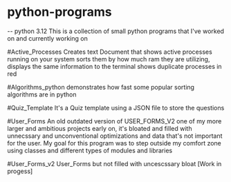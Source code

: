 # python-programs
-- python 3.12
This is a collection of small python programs that I've worked on
and currently working on

#Active_Processes
Creates text Document that shows active processes running on your
system sorts them by how much ram they are utilizing, displays
the same information to the terminal shows duplicate processes in 
red

#Algorithms_python
demonstrates how fast some popular sorting algorithms are in 
python

#Quiz_Template 
It's a Quiz template using a JSON file to store the questions

#User_Forms
An old outdated version of USER_FORMS_V2 one of my more larger
and ambitious projects early on, it's bloated and filled with
unnecssary and unconventional optimizations and data that's 
not important for the user. My goal for this program was to step
outside my comfort zone using classes and different types
of modules and libraries 

#User_Forms_v2
User_Forms but not filled with uncescssary bloat 
[Work in progess]
